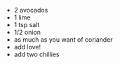* 2 avocados
* 1 lime
* 1 tsp salt
* 1/2 onion
* as much as you want of coriander
* add love!
* add two chillies
